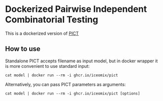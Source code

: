 # Dockerized Pairwise Independent Combinatorial Testing

This is a dockerized version of [PICT](https://github.com/microsoft/pict)

## How to use

Standalone PICT accepts filename as input model, but in docker wrapper it is more convenient to use standard input:

```cat model | docker run --rm -i ghcr.io/iceomix/pict```

Alternatively, you can pass PICT parameters as arguments:

```cat model | docker run --rm -i ghcr.io/iceomix/pict [options]```